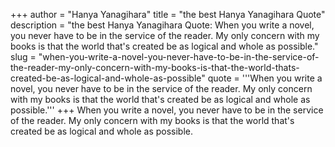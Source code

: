 +++
author = "Hanya Yanagihara"
title = "the best Hanya Yanagihara Quote"
description = "the best Hanya Yanagihara Quote: When you write a novel, you never have to be in the service of the reader. My only concern with my books is that the world that's created be as logical and whole as possible."
slug = "when-you-write-a-novel-you-never-have-to-be-in-the-service-of-the-reader-my-only-concern-with-my-books-is-that-the-world-thats-created-be-as-logical-and-whole-as-possible"
quote = '''When you write a novel, you never have to be in the service of the reader. My only concern with my books is that the world that's created be as logical and whole as possible.'''
+++
When you write a novel, you never have to be in the service of the reader. My only concern with my books is that the world that's created be as logical and whole as possible.
